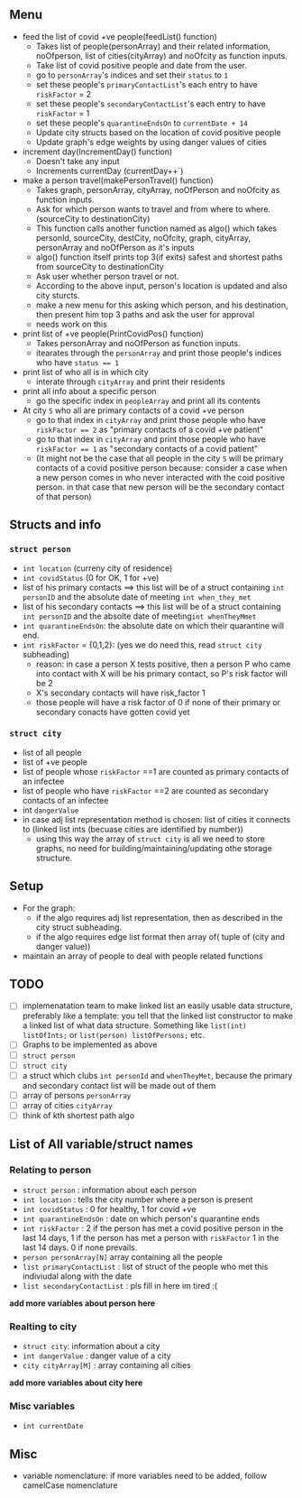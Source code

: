 ## Menu
- feed the list of covid +ve people(feedList() function)
    - Takes list of people(personArray) and their related information, noOfperson, list of cities(cityArray) and noOfcity as function inputs. 
    - Take list of covid positive people and date from the user.
    - go to `personArray`'s indices and set their `status` to `1`
    - set these people's `primaryContactList`'s each entry to have `riskFactor` = 2
    - set these people's `secondaryContactList`'s each entry to have `riskFactor` = 1
    - set these people's `quarantineEndsOn` to `currentDate + 14`
    - Update city structs based on the location of covid positive people
    - Update graph's edge weights by using danger values of cities
- increment day(IncrementDay() function)
    - Doesn't take any input
    - Increments currentDay (currentDay++`)
- make a person travel(makePersonTravel() function)
    - Takes graph, personArray, cityArray, noOfPerson and noOfcity as function inputs.
    - Ask for which person wants to travel and from where to where.(sourceCity to destinationCity)
    - This function calls another function named as algo() which takes personId, sourceCity, destCity, noOfcity, graph, cityArray, personArray and noOfPerson as                it's inputs
    - algo() function itself prints top 3(if exits) safest and shortest paths from sourceCity to destinationCity
    - Ask user whether person travel or not.
    - According to the above input, person's location is updated and also city sturcts.
    - make a new menu for this asking which person, and his destination, then present him top 3 paths and ask the user for approval
    - needs work on this
- print list of +ve people(PrintCovidPos() function)
    - Takes personArray and noOfPerson as function inputs.
    - itearates through the `personArray` and print those people's indices who have `status == 1`
- print list of who all is in which city
    - interate through `cityArray` and print their residents
- print all info about a specific person
    - go the specific index in `peopleArray` and print all its contents
- At city `S` who all are primary contacts of a covid +ve person
    - go to that index in `cityArray` and print those people who have `riskFactor == 2` as "primary contacts of a covid +ve patient"
    - go to that index in `cityArray` and print those people who have `riskFactor == 1` as "secondary contacts of a covid patient"
    - (It might not be the case that all people in the city `S` will be primary contacts of a covid positive person because: consider a case when a new person comes in who never interacted with the coid positive person. in that case that new person will be the secondary contact of that person)

## Structs and info
### `struct person`
- `int location` (curreny city of residence)
- `int covidStatus` (0 for OK, 1 for +ve)
- list of his primary contacts ==> this list will be of a struct containing `int personID` and the absolute date of meeting `int when_they_met`
- list of his secondary contacts ==> this list will be of a struct containing `int personID` and the absolte date of meeting`int whenTheyMmet`
- `int quarantineEndsOn`: the absolute date on which their quarantine will end.
- `int riskFactor` = {0,1,2}: (yes we do need this, read `struct city` subheading) 
    - reason: in case a person X tests positive, then a person P who came into contact with X will be his primary contact, so P's risk factor will be 2
    - X's secondary contacts will have risk_factor 1
    - those people will have a risk factor of 0 if none of their primary or secondary conacts have gotten covid yet

### `struct city`
- list of all people
- list of +ve people
- list of people whose `riskFactor` ==1 are counted as primary contacts of an infectee
- list of people who have `riskFactor` ==2 are counted as secondary contacts of an infectee
- int `dangerValue`
- in case adj list representation method is chosen: list of cities it connects to (linked list ints (becuase cities are identified by number))
    - using this way the array of `struct city` is all we need to store graphs, no need for building/maintaining/updating othe storage structure. 

## Setup
- For the graph: 
    - if the algo requires adj list representation, then as described in the city struct subheading. 
    - if the algo requires edge list format then array of( tuple of (city and danger value))
- maintain an array of people to deal with people related functions

## TODO
- [ ] implemenatation team to make linked list an easily usable data structure, preferably like a template: you tell that the linked list constructor to make a linked list of what data structure. Something like `list(int) listOfInts;` or `list(person) listOfPersons;` etc.
- [ ] Graphs to be implemented as above
- [ ] `struct person`
- [ ] `struct city`
- [ ] a struct which clubs `int personId` and `whenTheyMet`, because the primary and secondary contact list will be made out of them 
- [ ] array of persons `personArray` 
- [ ] array of cities `cityArray`
- [ ] think of kth shortest path algo

## List of All variable/struct names
### Relating to person
- `struct person` : information about each person
- `int location` : tells the city number where a person is present
- `int covidStatus` : 0 for healthy, 1 for covid +ve
- `int quarantineEndsOn` : date on which person's quarantine ends
- `int riskFactor` : 2 if the person has met a covid positive person in the last 14 days, 1 if the person has met a person with `riskFactor` 1 in the last 14 days. 0 if none prevails.
- `person personArray[N]` array containing all the people
- `list primaryContactList` : list of struct of the people who met this indiviudal along with the date
- `list secondaryContactList` :  pls fill in here im tired :(

**add more variables about person here**

### Realting to city
- `struct city`: information about a city
- `int dangerValue` : danger value of a city
- `city cityArray[M]` : array containing all cities

**add more variables about city here**

### Misc variables
- `int currentDate`

## Misc
- variable nomenclature: if more variables need to be added, follow camelCase nomenclature
 


